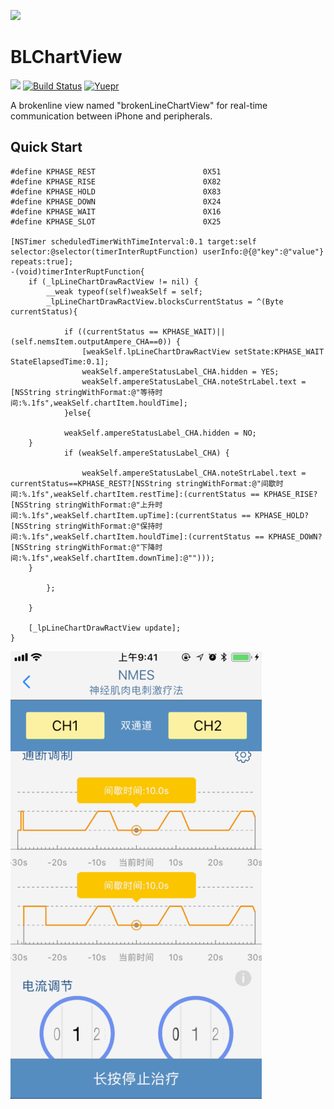 ![](https://raw.github.com/meolu/walle-web/master/docs/logo.jpg)

BLChartView
=========================
![](https://img.shields.io/apm/l/vim-mode.svg)
[![Build Status](https://travis-ci.org/meolu/walle-web.svg?branch=master)](https://travis-ci.org/meolu/walle-web)
[![Yuepr](https://img.shields.io/badge/Powered_by-Yuepr_Framework-green.svg?style=flat)](http://www.yiiframework.com/)

A brokenline view named "brokenLineChartView" for real-time communication between iPhone and peripherals.


Quick Start
-------------
```objc
#define KPHASE_REST                        0X51
#define KPHASE_RISE                        0X82
#define KPHASE_HOLD                        0X83
#define KPHASE_DOWN                        0X24
#define KPHASE_WAIT                        0X16
#define KPHASE_SLOT                        0X25

[NSTimer scheduledTimerWithTimeInterval:0.1 target:self selector:@selector(timerInterRuptFunction) userInfo:@{@"key":@"value"} repeats:true];
-(void)timerInterRuptFunction{
    if (_lpLineChartDrawRactView != nil) {
        __weak typeof(self)weakSelf = self;
        _lpLineChartDrawRactView.blocksCurrentStatus = ^(Byte currentStatus){

            if ((currentStatus == KPHASE_WAIT)||(self.nemsItem.outputAmpere_CHA==0)) {
                [weakSelf.lpLineChartDrawRactView setState:KPHASE_WAIT StateElapsedTime:0.1];
                weakSelf.ampereStatusLabel_CHA.hidden = YES;
                weakSelf.ampereStatusLabel_CHA.noteStrLabel.text = [NSString stringWithFormat:@"等待时间:%.1fs",weakSelf.chartItem.houldTime];
            }else{

            weakSelf.ampereStatusLabel_CHA.hidden = NO;
    }
            if (weakSelf.ampereStatusLabel_CHA) {

                weakSelf.ampereStatusLabel_CHA.noteStrLabel.text = currentStatus==KPHASE_REST?[NSString stringWithFormat:@"间歇时间:%.1fs",weakSelf.chartItem.restTime]:(currentStatus == KPHASE_RISE?[NSString stringWithFormat:@"上升时间:%.1fs",weakSelf.chartItem.upTime]:(currentStatus == KPHASE_HOLD?[NSString stringWithFormat:@"保持时间:%.1fs",weakSelf.chartItem.houldTime]:(currentStatus == KPHASE_DOWN?[NSString stringWithFormat:@"下降时间:%.1fs",weakSelf.chartItem.downTime]:@"")));
    }

        };

    }
    
    [_lpLineChartDrawRactView update];
}
```

<!--<iframe height=716 width=402 src="https://github.com/YuePr/BLChartView/blob/master/images/003.gif">-->

![](https://github.com/YuePr/BLChartView/blob/master/images/003.gif)





